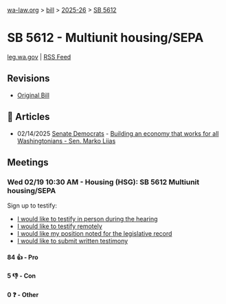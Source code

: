 [wa-law.org](/) > [bill](/bill/) > [2025-26](/bill/2025-26/) > [SB 5612](/bill/2025-26/sb/5612/)

# SB 5612 - Multiunit housing/SEPA
[leg.wa.gov](https://app.leg.wa.gov/billsummary?BillNumber=5612&Year=2025&Initiative=false) | [RSS Feed](./rss.xml)

## Revisions
* [Original Bill](1/)

## 📰 Articles
* 02/14/2025 [Senate Democrats](/org/senate_democrats/) - [Building an economy that works for all Washingtonians - Sen. Marko Liias](https://senatedemocrats.wa.gov/liias/2025/02/14/building-an-economy-that-works-for-all-washingtonians/#:~:text=SB%205612)

## Meetings
### Wed 02/19 10:30 AM - Housing (HSG): SB 5612 Multiunit housing/SEPA
Sign up to testify:
* [I would like to testify in person during the hearing](https://app.leg.wa.gov/csi/Testifier/Add?chamber=House&mId=32874&aId=164265&caId=25833&tId=1)
* [I would like to testify remotely](https://app.leg.wa.gov/csi/Testifier/Add?chamber=House&mId=32874&aId=164265&caId=25833&tId=2)
* [I would like my position noted for the legislative record](https://app.leg.wa.gov/csi/Testifier/Add?chamber=House&mId=32874&aId=164265&caId=25833&tId=3)
* [I would like to submit written testimony](https://app.leg.wa.gov/csi/Testifier/Add?chamber=House&mId=32874&aId=164265&caId=25833&tId=4)

#### 84 👍 - Pro

#### 5 👎 - Con

#### 0 ❓ - Other
